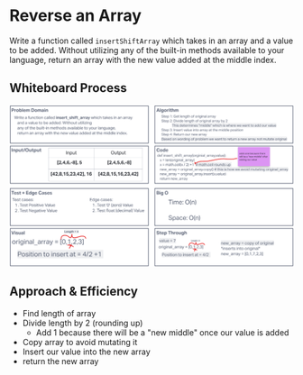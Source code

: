 # Reverse an Array
Write a function called `insertShiftArray` which takes in an array and a value to be added.
Without utilizing any of the built-in methods available to your language,
return an array with the new value added at the middle index.

## Whiteboard Process

![array_insert_shift](/python/docs/array_insert_shift/array_insert_shift.png)

## Approach & Efficiency
- Find length of array
- Divide length by 2 (rounding up)
  - Add 1 because there will be a "new middle" once our value is added
- Copy array to avoid mutating it
- Insert our value into the new array
- return the new array
